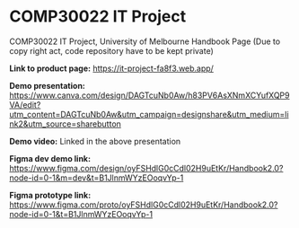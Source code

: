 # COMP30022 IT Project
COMP30022 IT Project, University of Melbourne Handbook Page (Due to copy right act, code repository have to be kept private) 

**Link to product page:** https://it-project-fa8f3.web.app/

**Demo presentation:** https://www.canva.com/design/DAGTcuNb0Aw/h83PV6AsXNmXCYufXQP9VA/edit?utm_content=DAGTcuNb0Aw&utm_campaign=designshare&utm_medium=link2&utm_source=sharebutton

**Demo video:** Linked in the above presentation

**Figma dev demo link:** https://www.figma.com/design/oyFSHdlG0cCdl02H9uEtKr/Handbook2.0?node-id=0-1&m=dev&t=B1JlnmWYzEOoqvYp-1

**Figma prototype link:** https://www.figma.com/proto/oyFSHdlG0cCdl02H9uEtKr/Handbook2.0?node-id=0-1&t=B1JlnmWYzEOoqvYp-1 
